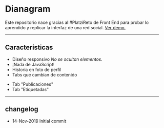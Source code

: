 # Dianagram

Este repositorio nace gracias al #PlatziReto de Front End para probar lo aprendido y replicar la interfaz de una red social. [Ver demo.](https://dnavelasquez.github.io/dianagram/)



----
## Características

* Diseño responsivo
  *No se ocultan elementos.*
* ¡Nada de JavaScript!
* Historia en foto de perfil
* Tabs que cambian de contenido
 - Tab "Publicaciones"
 - Tab "Etiquetadas"






----
## changelog
* 14-Nov-2019 Initial commit
